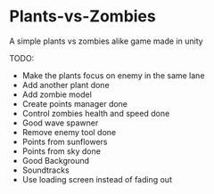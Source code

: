 # Plants-vs-Zombies
 A simple plants vs zombies alike game made in unity


TODO: 
- Make the plants focus on enemy in the same lane
- Add another plant                                                 done
- Add zombie model
- Create points manager                                             done
- Control zombies health and speed                                  done
- Good wave spawner
- Remove enemy tool                                                 done
- Points from sunflowers
- Points from sky                                                   done
- Good Background
- Soundtracks
- Use loading screen instead of fading out